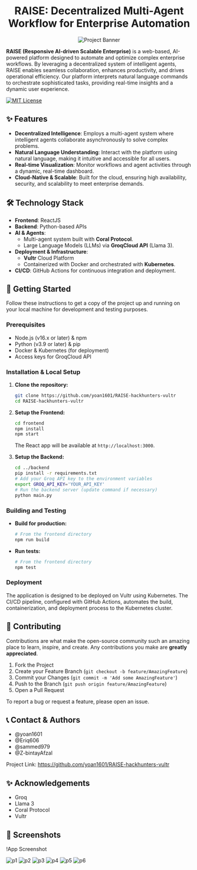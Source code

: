 <div align="center">

# RAISE: Decentralized Multi-Agent Workflow for Enterprise Automation

![Project Banner](https://media.istockphoto.com/id/1448519280/photo/businessman-using-smartphone-on-global-business-network-connection-for-online-banking.jpg?s=612x612&w=0&k=20&c=4ISLXMZOtww80nOaZ7ITBYV1uQv7TH3CzDwy4L-iRsY=)

</div>

**RAISE (Responsive AI-driven Scalable Enterprise)** is a web-based, AI-powered platform designed to automate and optimize complex enterprise workflows. By leveraging a decentralized system of intelligent agents, RAISE enables seamless collaboration, enhances productivity, and drives operational efficiency. Our platform interprets natural language commands to orchestrate sophisticated tasks, providing real-time insights and a dynamic user experience.

[![MIT License](https://img.shields.io/badge/License-MIT-green.svg)](https://choosealicense.com/licenses/mit/)

## ✨ Features

-   **Decentralized Intelligence**: Employs a multi-agent system where intelligent agents collaborate asynchronously to solve complex problems.
-   **Natural Language Understanding**: Interact with the platform using natural language, making it intuitive and accessible for all users.
-   **Real-time Visualization**: Monitor workflows and agent activities through a dynamic, real-time dashboard.
-   **Cloud-Native & Scalable**: Built for the cloud, ensuring high availability, security, and scalability to meet enterprise demands.

## 🛠️ Technology Stack

-   **Frontend**: ReactJS
-   **Backend**: Python-based APIs
-   **AI & Agents**:
    -   Multi-agent system built with **Coral Protocol**.
    -   Large Language Models (LLMs) via **GroqCloud API** (Llama 3).
-   **Deployment & Infrastructure**:
    -   **Vultr** Cloud Platform
    -   Containerized with Docker and orchestrated with **Kubernetes**.
-   **CI/CD**: GitHub Actions for continuous integration and deployment.

## 🚀 Getting Started

Follow these instructions to get a copy of the project up and running on your local machine for development and testing purposes.

### Prerequisites

-   Node.js (v16.x or later) & npm
-   Python (v3.9 or later) & pip
-   Docker & Kubernetes (for deployment)
-   Access keys for GroqCloud API

### Installation & Local Setup

1.  **Clone the repository:**
    ```sh
    git clone https://github.com/yoan1601/RAISE-hackhunters-vultr
    cd RAISE-hackhunters-vultr
    ```

2.  **Setup the Frontend:**
    ```sh
    cd frontend
    npm install
    npm start
    ```
    The React app will be available at `http://localhost:3000`.

3.  **Setup the Backend:**
    ```sh
    cd ../backend
    pip install -r requirements.txt
    # Add your Groq API key to the environment variables
    export GROQ_API_KEY='YOUR_API_KEY'
    # Run the backend server (update command if necessary)
    python main.py
    ```

### Building and Testing

-   **Build for production:**
    ```sh
    # From the frontend directory
    npm run build
    ```

-   **Run tests:**
    ```sh
    # From the frontend directory
    npm test
    ```

### Deployment

The application is designed to be deployed on Vultr using Kubernetes. The CI/CD pipeline, configured with GitHub Actions, automates the build, containerization, and deployment process to the Kubernetes cluster.

## 🤝 Contributing

Contributions are what make the open-source community such an amazing place to learn, inspire, and create. Any contributions you make are **greatly appreciated**.

1.  Fork the Project
2.  Create your Feature Branch (`git checkout -b feature/AmazingFeature`)
3.  Commit your Changes (`git commit -m 'Add some AmazingFeature'`)
4.  Push to the Branch (`git push origin feature/AmazingFeature`)
5.  Open a Pull Request

To report a bug or request a feature, please open an issue.

## 📞 Contact & Authors

-   @yoan1601
-   @Eriq606
-   @sammed979
-   @Z-bintayAfzal

Project Link: https://github.com/yoan1601/RAISE-hackhunters-vultr

## ✨ Acknowledgements

-   Groq
-   Llama 3
-   Coral Protocol
-   Vultr

## 📸 Screenshots

!App Screenshot

![p1](https://cdn.discordapp.com/attachments/1384821094661357588/1391903319772889238/image.png?ex=686d967b&is=686c44fb&hm=7c5bd2a96795a421cb5e4e7f73ffd408bde55ae6aa3ce4b820cd489b58c50003&)
![p2](https://cdn.discordapp.com/attachments/1384821094661357588/1391903404095307919/image.png?ex=686d968f&is=686c450f&hm=b39e6ce670755a1c094d371a39f86bf9c13aeae18f6555267164535807ef6ecd&)
![p3](https://cdn.discordapp.com/attachments/1384821094661357588/1391903463365148682/image.png?ex=686d969d&is=686c451d&hm=c78c99cdb023d491149cc2bec80be2452d3f1588cb928cebc1bbc3604304f125&)
![p4](https://cdn.discordapp.com/attachments/1384821094661357588/1391903636673527999/image.png?ex=686d96c7&is=686c4547&hm=efa1ed674630e9d1b97464f041289a043acebbdd4796f94e42298ab8933b8f33&)
![p5](https://cdn.discordapp.com/attachments/1384821094661357588/1391903904064868512/image.png?ex=686d9707&is=686c4587&hm=f6cd625bdc70aa4428a0f9d3259b85ac876be3b209723a7f61be8f1694840f60&)
![p6](https://cdn.discordapp.com/attachments/1384821094661357588/1391904211721125898/image.png?ex=686d9750&is=686c45d0&hm=548ea765e0b288c8e5a2072f192b025fbd6e3c923c11e3557b6a0c1da9ea6b13&)

